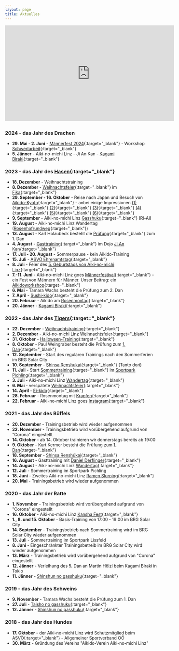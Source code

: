 ```yaml
---
layout: page
title: Aktuelles
---
```



<div class="container block" markdown="1">

<iframe width="560" height="315" style="display:block; margin: 0 auto 30px auto;" src="https://www.youtube.com/embed/DrgovmdFho8" title="YouTube video player" frameborder="0" allow="accelerometer; autoplay; clipboard-write; encrypted-media; gyroscope; picture-in-picture; web-share" allowfullscreen></iframe>

### 2024 - das Jahr des Drachen

* **29. Mai - 2. Juni** - [Männerfest 2024](https://www.maennerfestival.at/festival.html){:target="_blank"} - Workshop [Schwertarbeit](https://www.maennerfestival.at/japanische-schwertarbeit-2.html){:target="_blank"}
* **5. Jänner** - Aiki-no-michi Linz - Ji An Kan - [Kagami Biraki](https://www.facebook.com/photo/?fbid=917215139835302&set=a.173888970834593){:target="_blank"}

### 2023 - das Jahr des [Hasen](https://www.facebook.com/photo/?fbid=594639669337915&set=a.441578571310693){:target="_blank"}

* **18. Dezember** - Weihnachtstraining
* **8. Dezember** - [Weihnachtsfeier](https://www.facebook.com/photo/?fbid=842946447840568&set=pcb.842947737840439){:target="_blank"} im [Fika](https://fika-linz.eatbu.com/?lang=de){:target="_blank"}
* **29. September - 16. Oktober** - Reise nach Japan und Besuch von [Aikido-Kyoto](https://www.aikidokyoto.com/en){:target="_blank"} - anbei einige Impressionen [(1)](https://www.facebook.com/photo/?fbid=814682494000297&set=pcb.814683337333546){:target="_blank"} [(2)](https://www.facebook.com/photo/?fbid=814685274000019&set=pcb.814685350666678){:target="_blank"} [(3)](https://www.facebook.com/photo/?fbid=816030163865530&set=pcb.816030960532117){:target="_blank"} [(4)](https://www.facebook.com/photo?fbid=818513933617153&set=pcb.818516103616936){:target="_blank"} [(5)](https://www.facebook.com/photo?fbid=824360219699191&set=pcb.824361063032440){:target="_blank"} [(6)](https://www.facebook.com/photo/?fbid=828575875944292&set=pcb.828576609277552){:target="_blank"}
* **9. September** - Aiki-no-michi Linz [Gasshuku](https://www.facebook.com/aikinomichilinz/posts/pfbid02h3uExmt2SS96H3Wf4ogJ4xUqfntZpXGTMLjfSEhBR8QBqm356XXvkrE659ear5d1l){:target="_blank"} (Ri-Ai)
* **19. August** - Aiki-no-michi Linz Wandertag ([Rosenhofrundweg](https://www.facebook.com/photo/?fbid=768551938613353&set=pcb.768552838613263){:target="_blank"})
* **13. August** - Karl Holaubeck besteht die [Prüfung](https://www.facebook.com/photo/?fbid=766160435519170&set=a.441578571310693){:target="_blank"} zum 1. Dan
* **4. August** - [Gasttraining](https://www.facebook.com/photo?fbid=111628922025535&set=pcb.111629042025523){:target="_blank"} im Dojo [Ji An Kan](https://www.facebook.com/profile.php?id=100095352828706){:target="_blank"}
* **17. Juli - 20. August** - Sommerpause - kein Aikido-Training
* **15. Juli** - [ASVÖ Ehrenamtstag](https://www.facebook.com/photo?fbid=746198400848707&set=pcb.746199180848629){:target="_blank"}
* **8. Juli** - Feier des [5. Geburtstags von Aiki-no-michi Linz](https://www.facebook.com/photo?fbid=741040454697835&set=pcb.741044591364088){:target="_blank"}
* **7.-11. Juni** - Aiki-no-michi Linz goes [Männerfestival](https://www.maennerfestival.at/){:target="_blank"} - ein Fest von Männern für Männer. Unser Beitrag: ein [Aikidoworkshop](https://www.maennerfestival.at/aikido.html){:target="_blank"}
* **6. Mai** - Tamara Wachs besteht die Prüfung zum 2. Dan
* **7. April** - [Sushi-kido](https://www.facebook.com/photo/?fbid=674288198039728&set=pcb.674288271373054){:target="_blank"}
* **20. Februar** - Aikido am [Rosenmontag](https://www.facebook.com/photo/?fbid=638725011596047&set=pcb.638725098262705){:target="_blank"}
* **20. Jänner** - [Kagami Biraki](https://www.facebook.com/photo/?fbid=10227879238633736&set=pcb.10227879239073747){:target="_blank"}

### 2022 - das Jahr des [Tigers](https://www.facebook.com/aikinomichilinz/photos/a.1467842003430582/3048312818716818){:target="_blank"}

* **22. Dezember** - [Weihnachtstraining](https://www.instagram.com/p/CmwQG7KIWy8/?igshid=MDJmNzVkMjY=){:target="_blank"}
* **2. Dezember** - Aiki-no-michi Linz [Weihnachtsfeier](https://www.instagram.com/p/Cly0QbJI_Xk/?igshid=MDJmNzVkMjY=){:target="_blank"} 
* **31. Oktober** - [Halloween-Training](https://www.facebook.com/photo?fbid=538221621646387&set=pcb.538221754979707){:target="_blank"}
* **8. Oktober** - Paul Weingraber besteht die Prüfung zum [1. Dan](https://www.facebook.com/photo?fbid=6113467595415998&set=pcb.6113469222082502){:target="_blank"}
* **12. September** - Start des regulären Trainings nach den Sommerferien im BRG Solar City
* **10. September** - [Shinsa Renshukai](https://www.facebook.com/aikinomichilinz/videos/1253320941935632){:target="_blank"} (Tanto dori)
* **11. Juli** - Start [Sommertraining](https://www.instagram.com/tv/Cf3plVrgYdo/?utm_source=ig_web_copy_link){:target="_blank"} im [Sportpark Pichling](https://www.livasport.at/sportparks/sportpark-pichling/){:target="_blank"} 
* **3. Juli** - Aiki-no-michi Linz [Wandertag](https://www.facebook.com/aikinomichilinz/photos/pcb.3187675338113898/3187673444780754){:target="_blank"}
* **6. Mai** - verspätete [Weihnachtsfeier](https://www.facebook.com/aikinomichilinz/photos/pcb.3144151759132923/3144149329133166/){:target="_blank"}
* **14. April** - [Ei-kido](https://www.facebook.com/aikinomichilinz/photos/pcb.3127591917455574/3127590477455718/){:target="_blank"}
* **28. Februar** - Rosenmontag mit [Krapfen](https://www.facebook.com/aikinomichilinz/photos/pcb.3093817634166336/3093817477499685/){:target="_blank"}
* **22. Februar** - Aiki-no-michi Linz goes [Instagram](https://www.instagram.com/aikinomichilinz/){:target="_blank"}

### 2021 - das Jahr des Büffels

* **20. Dezember** - Trainingsbetrieb wird wieder aufgenommen
* **22. November** - Trainingsbetrieb wird vorübergehend aufgrund von "Corona" eingestellt
* **14. Oktober** - ab 14. Oktober trainieren wir donnerstags bereits ab 19:00 
* **9. Oktober** - Kurt Kermer besteht die Prüfung zum [1. Dan](https://www.tips.at/vereine/aiki-no-michi-linz/news/553263-meisterleistung-im-hohen-alter){:target="_blank"}
* **18. September** - [Shinsa Renshûkai](https://www.facebook.com/aikinomichilinz/photos/pcb.2973914229490011/2973907026157398){:target="_blank"}
* **16. August** - Gasttraining mit [Daniel Derflinger](https://www.facebook.com/100002455483738/videos/2778261658932323/){:target="_blank"}
* **14. August** - Aiki-no-michi Linz [Wandertag](https://www.facebook.com/aikinomichilinz/photos/pcb.2941015092779925/2941013476113420/){:target="_blank"}
* **12. Juli** - Sommertraining im Sportpark Pichling
* **18. Juni** - Zweites Aiki-no-michi Linz [Ramen Slurping](https://www.facebook.com/aikinomichilinz/photos/pcb.2896867920527976/2896864300528338){:target="_blank"}
* **20. Mai** - Trainingsbetrieb wird wieder aufgenommen

### 2020 - das Jahr der Ratte

* **1. November** - Trainingsbetrieb wird vorübergehend aufgrund von "Corona" eingestellt
* **16. Oktober** - Aiki-no-michi Linz [Kansha Fest](https://www.facebook.com/aikinomichilinz/photos/pcb.2702514973296606/2702510259963744){:target="_blank"}
* **1., 8. und 15. Oktober** - Basis-Training von 17:00 - 19:00 im BRG Solar City
* **14. September** - Trainingsbetrieb nach Sommertraining wird im BRG Solar City wieder aufgenommen
* **13. Juli** - Sommertraining im Sportpark Lissfeld
* **8. Juni** - Eingeschränkter Trainingsbetreib im BRG Solar City wird wieder aufgenommen
* **13. März** - Trainingsbetrieb wird vorübergehend aufgrund von "Corona" eingestellt
* **12. Jänner** - Verleihung des 5. Dan an Martin Hölzl beim Kagami Biraki in Tokio
* **11. Jänner** - [Shinshun no gasshuku](https://www.facebook.com/aikinomichilinz/photos/pcb.2469373419944097/2469359846612121/?type=3&theater){:target="_blank"}

### 2019 - das Jahr des Schweins

* **9. November** - Tamara Wachs besteht die Prüfung zum 1. Dan
* **27. Juli** - [Taisho no gasshuku](https://www.facebook.com/aikinomichilinz/photos/pcb.2324299254451515/2324293644452076/?type=3&theater){:target="_blank"}
* **12. Jänner** - [Shinshun no gasshuku](https://www.facebook.com/aikinomichilinz/photos/pcb.2202032180011557/2202025876678854/?type=3&theater){:target="_blank"}

### 2018 - das Jahr des Hundes

* **17. Oktober** - der Aiki-no-michi Linz wird Schutzmitglied beim [ASVÖ](https://www.asvoe.at/de/asvoe/landesorganisationen/asvoe-oberoesterreich){:target="_blank"} - Allgemeiner Sportverband OÖ
* **30. März** - Gründung des Vereins "Aikido-Verein Aiki-no-michi Linz"

</div>